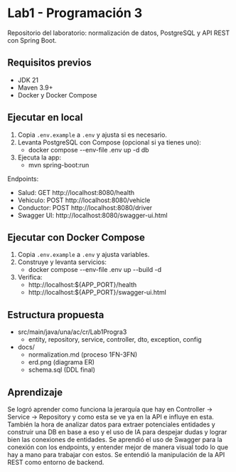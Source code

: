 # Lab1 - Programación 3

Repositorio del laboratorio: normalización de datos, PostgreSQL y API REST con Spring Boot.

## Requisitos previos
- JDK 21
- Maven 3.9+
- Docker y Docker Compose

## Ejecutar en local
1. Copia `.env.example` a `.env` y ajusta si es necesario.
2. Levanta PostgreSQL con Compose (opcional si ya tienes uno):
   - docker compose --env-file .env up -d db
3. Ejecuta la app:
   - mvn spring-boot:run

Endpoints:
- Salud: GET http://localhost:8080/health
- Vehiculo: POST http://localhost:8080/vehicle
- Conductor: POST http://localhost:8080/driver
- Swagger UI: http://localhost:8080/swagger-ui.html

## Ejecutar con Docker Compose
1. Copia `.env.example` a `.env` y ajusta variables.
2. Construye y levanta servicios:
   - docker compose --env-file .env up --build -d
3. Verifica:
   - http://localhost:${APP_PORT}/health
   - http://localhost:${APP_PORT}/swagger-ui.html

## Estructura propuesta
- src/main/java/una/ac/cr/Lab1Progra3
  - entity, repository, service, controller, dto, exception, config
- docs/
  - normalization.md (proceso 1FN-3FN)
  - erd.png (diagrama ER)
  - schema.sql (DDL final)

## Aprendizaje 
Se logró aprender como funciona la jerarquía que hay en Controller -> Service -> Repository y como esta se ve ya en la API e influye en esta. También la hora de analizar datos para extraer potenciales entidades y construir una DB en base a eso y el uso de IA para despejar dudas y lograr bien las conexiones de entidades.
Se aprendió el uso de Swagger para la conexión con los endpoints, y entender mejor de manera visual todo lo que hay a mano para trabajar con estos.
Se entendió la manipulación de la API REST como entorno de backend.